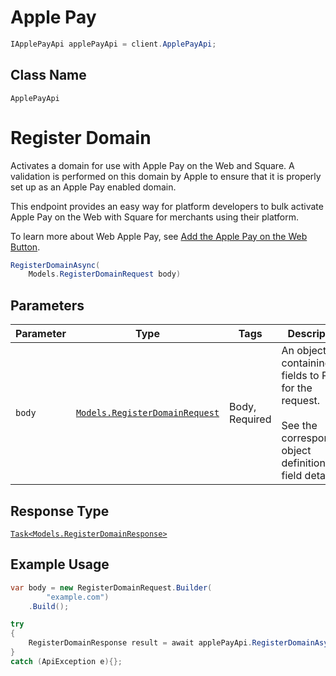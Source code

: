 # Apple Pay

```csharp
IApplePayApi applePayApi = client.ApplePayApi;
```

## Class Name

`ApplePayApi`


# Register Domain

Activates a domain for use with Apple Pay on the Web and Square. A validation
is performed on this domain by Apple to ensure that it is properly set up as
an Apple Pay enabled domain.

This endpoint provides an easy way for platform developers to bulk activate
Apple Pay on the Web with Square for merchants using their platform.

To learn more about Web Apple Pay, see
[Add the Apple Pay on the Web Button](../../https://developer.squareup.com/docs/payment-form/add-digital-wallets/apple-pay).

```csharp
RegisterDomainAsync(
    Models.RegisterDomainRequest body)
```

## Parameters

| Parameter | Type | Tags | Description |
|  --- | --- | --- | --- |
| `body` | [`Models.RegisterDomainRequest`](../../doc/models/register-domain-request.md) | Body, Required | An object containing the fields to POST for the request.<br><br>See the corresponding object definition for field details. |

## Response Type

[`Task<Models.RegisterDomainResponse>`](../../doc/models/register-domain-response.md)

## Example Usage

```csharp
var body = new RegisterDomainRequest.Builder(
        "example.com")
    .Build();

try
{
    RegisterDomainResponse result = await applePayApi.RegisterDomainAsync(body);
}
catch (ApiException e){};
```

